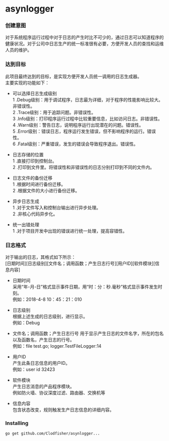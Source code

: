 # asynlogger

### 创建意图    

对于系统程序运行过程中对于日志的产生时比不可少的，通过日志可以知道程序的健康状况。对于公司中日志生产的统一标准很有必要，方便开发人员的查找和运维人员的维护。    

### 达到目标    

此项目最终达到的目标，是实现方便开发人员统一调用的日志生成器。    
主要实现的功能如下：      
* 可以选择日志生成级别     
1 .Debug级别：用于调试程序，日志最为详细，对于程序的性能影响比较大。非错误性。          
2 .Trace级别：用于追踪问题。非错误性。          
3 .Info级别：打印程序运行过程中比较重要信息，比如访问日志。非错误性。      
4 .Warn级别：警告日志，说明程序运行出现潜在的问题。错误性。           
5 .Error级别：错误日志，程序运行发生错误，但不影响程序的运行。错误性。      
6 .Fatal级别：严重错误，发生的错误会导致程序退出。错误性。       

* 日志存储的位置     
1 .直接打印到控制台。        
2 .打印到文件里。将错误性和非错误性的日志分别打印到不同的文件内。            

* 日志文件的备份迁移     
1 .根据时间进行备份迁移。    
2 .根据文件的大小进行备份迁移。    

* 异步日志生成     
1 .对于文件写入和控制台输出进行异步处理。        
2 .非核心代码异步化。    

* 统一出错处理    
1 .对于项目开发中出现的错误进行统一处理，提高容错性。    

### 日志格式    

对于输出的日志，其格式如下所示：    
[日期时间][日志级别][文件名；调用函数；产生日志行号][用户ID][软件模块][信息内容]

* 日期时间    
  采用“年-月-日”格式显示事件日期，用“时：分：秒.毫秒”格式显示事件发生时刻。    
  例如：2018-4-8 10：45：21：010    

* 日志级别    
  根据上述生成的日志级别，进行显示。    
  例如：Debug    

* 文件名；调用函数；产生日志行号
  用于显示产生日志的文件名字，所在的包名以及函数名，产生日志的行号。    
  例如：file test.go; logger.TestFileLogger:14    

* 用户ID    
  产生此条日志信息的用户ID。    
  例如：user id 32423     

* 软件模块    
  产生日志消息的产品程序模块。     
  例如防火墙、协议深度过滤、路由器、交换机等     

* 信息内容    
  包含状态改变，规则触发生产日志信息的详细内容。     

### Installing    
```
go get github.com/Clodfisher/asynlogger...
```